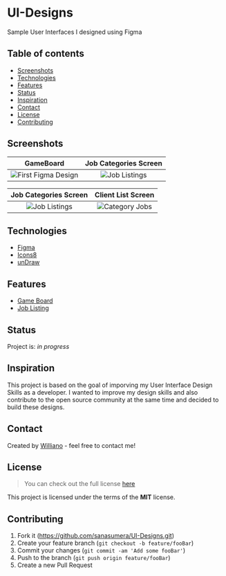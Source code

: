 # UI-Designs
Sample User Interfaces I designed using Figma

## Table of contents
* [Screenshots](#screenshots)
* [Technologies](#technologies)
* [Features](#features)
* [Status](#status)
* [Inspiration](#inspiration)
* [Contact](#contact)
* [License](#license)
* [Contributing](#contributing)


## Screenshots

GameBoard          |  Job Categories Screen
:-------------------------:|:-------------------------:
![First Figma Design](https://user-images.githubusercontent.com/19711677/81022717-f0a45800-8e33-11ea-8c6c-4651abd1eb4a.png)|![Job Listings](https://user-images.githubusercontent.com/19711677/81026691-9067e300-8e40-11ea-8153-0030aaf11ae3.png)

Job Categories Screen  |  Client List Screen
:-------------------------:|:-------------------------:
![Job Listings](https://user-images.githubusercontent.com/19711677/81029657-75e73700-8e4b-11ea-90b6-646ec42aee43.png)|![Category Jobs](https://user-images.githubusercontent.com/19711677/81029655-71bb1980-8e4b-11ea-98ba-f2dba813932d.png)


## Technologies
* [Figma](https://www.figma.com/)
* [Icons8](https://icons8.com/)
* [unDraw](https://undraw.co/illustrations)


## Features

* [Game Board]()
* [Job Listing](https://github.com/sanasumera/Job-Listing)


## Status
Project is: _in progress_

## Inspiration
This project is based on the goal of imporving my User Interface Design Skills as a developer. I wanted to improve my design skills and also contribute to the open source community at the same time and decided to build these designs. 

## Contact
Created by [Williano](https://sanasumera.github.io/) - feel free to contact me!

## License
>You can check out the full license [here](https://github.com/sanasumera/UI-Designs/blob/master/LICENSE)

This project is licensed under the terms of the **MIT** license.

## Contributing

1. Fork it (<https://github.com/sanasumera/UI-Designs.git>)
2. Create your feature branch (`git checkout -b feature/fooBar`)
3. Commit your changes (`git commit -am 'Add some fooBar'`)
4. Push to the branch (`git push origin feature/fooBar`)
5. Create a new Pull Request
